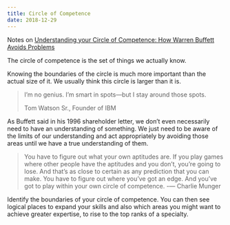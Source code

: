 ```yaml
---
title: Circle of Competence
date: 2018-12-29
---
```


Notes on [Understanding your Circle of Competence: How Warren Buffett Avoids Problems](https://fs.blog/2013/12/mental-model-circle-of-competence/)

The circle of competence is the set of things we actually know.

Knowing the boundaries of the circle is much more important than the actual size of it. We usually think this circle is larger than it is.

> I’m no genius. I’m smart in spots—but I stay around those spots.
>
> Tom Watson Sr., Founder of IBM

As Buffett said in his 1996 shareholder letter, we don’t even necessarily need to have an understanding of something. We just need to be aware of the limits of our understanding and act appropriately by avoiding those areas until we have a true understanding of them.

> You have to figure out what your own aptitudes are. If you play games where other people have the aptitudes and you don’t, you’re going to lose. And that’s as close to certain as any prediction that you can make. You have to figure out where you’ve got an edge. And you’ve got to play within your own circle of competence. -— Charlie Munger

Identify the boundaries of your circle of competence. You can then see logical places to expand your skills and also which areas you might want to achieve greater expertise, to rise to the top ranks of a specialty.


